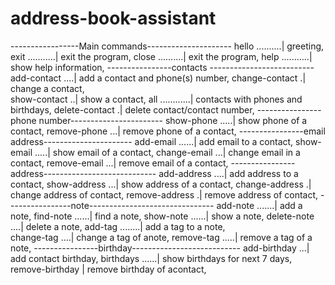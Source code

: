 # address-book-assistant

-----------------Main commands---------------------
hello ..........| greeting,
exit ...........| exit the program,
close ..........| exit the program,
help ...........| show help information,
----------------contacts --------------------------
add-contact ....| add a contact and phone(s) number,
change-contact .| change a contact,  
 show-contact ..| show a contact,
all ............| contacts with phones and birthdays,
delete-contact .| delete contact/contact number,
----------------phone number-----------------------
show-phone .....| show phone of a contact,
remove-phone ...| remove phone of a contact,
----------------email address----------------------
add-email ......| add email to a contact,
show-email .....| show email of a contact,
change-email ...| change email in a contact,
remove-email ...| remove email of a contact,
----------------address----------------------------
add-address ....| add address to a contact,
show-address ...| show address of a contact,
change-address .| change address of contact,
remove-address .| remove address of contact,
----------------note-------------------------------
add-note .......| add a note,
find-note ......| find a note,
show-note ......| show a note,
delete-note ....| delete a note,
add-tag ........| add a tag to a note,  
 change-tag ....| change a tag of anote,
remove-tag .....| remove a tag of a note,
----------------birthday---------------------------
add-birthday ...| add contact birthday,
birthdays ......| show birthdays for next 7 days,
remove-birthday | remove birthday of acontact,

